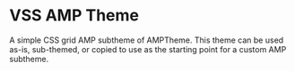# VSS AMP Theme
A simple CSS grid AMP subtheme of AMPTheme. This theme can be used as-is, sub-themed, or copied to use as the starting point for a custom AMP subtheme.
